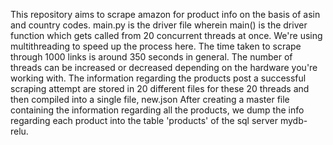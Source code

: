 This repository aims to scrape amazon for product info on the basis of asin and country codes. main.py is the driver file wherein main() is the driver function which gets called from 20 concurrent threads at once. We're using multithreading to speed up the process here. 
The time taken to scrape through 1000 links is around 350 seconds in general.
The number of threads can be increased or decreased depending on the hardware you're working with.
The information regarding the products post a successful scraping attempt are stored in 20 different files for these 20 threads and then compiled into a single file, new.json
After creating a master file containing the information regarding all the products, we dump the info regarding each product into the table 'products' of the sql server mydb-relu.

